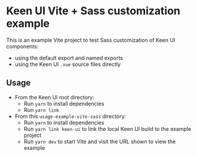 # Keen UI Vite + Sass customization example

This is an example Vite project to test Sass customization of Keen UI components:

- using the default export and named exports
- using the Keen UI `.vue` source files directly

## Usage

- From the Keen UI root directory:
  - Run `yarn` to install dependencies
  - Run `yarn link`
- From this `usage-example-vite-sass` directory:
  - Run `yarn` to install dependencies
  - Run `yarn link keen-ui` to link the local Keen UI build to the example project
  - Run `yarn dev` to start Vite and visit the URL shown to view the example
